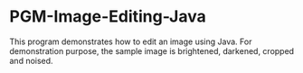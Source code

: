 PGM-Image-Editing-Java
======================

This program demonstrates how to edit an image using Java. For demonstration purpose, the sample image is brightened, darkened, cropped and noised.
